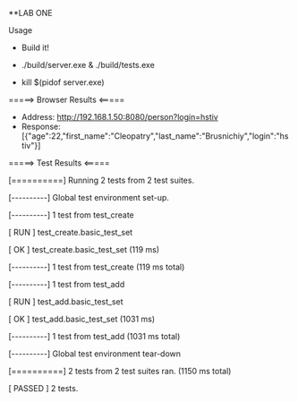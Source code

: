 **LAB ONE

Usage
- Build it!

- ./build/server.exe & ./build/tests.exe

- kill $(pidof server.exe)


=====>  Browser Results  <=====
- Address: http://192.168.1.50:8080/person?login=hstiv
- Response: [{"age":22,"first_name":"Cleopatry","last_name":"Brusnichiy","login":"hstiv"}]

=====>  Test Results  <=====


[==========] Running 2 tests from 2 test suites.

[----------] Global test environment set-up.

[----------] 1 test from test_create

[ RUN      ] test_create.basic_test_set

[       OK ] test_create.basic_test_set (119 ms)

[----------] 1 test from test_create (119 ms total)



[----------] 1 test from test_add

[ RUN      ] test_add.basic_test_set

[       OK ] test_add.basic_test_set (1031 ms)

[----------] 1 test from test_add (1031 ms total)


[----------] Global test environment tear-down

[==========] 2 tests from 2 test suites ran. (1150 ms total)

[  PASSED  ] 2 tests.
